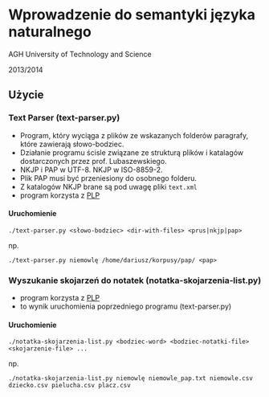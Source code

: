 # Wprowadzenie do semantyki języka naturalnego

AGH University of Technology and Science

2013/2014

## Użycie
### Text Parser (text-parser.py)
* Program, który wyciąga z plików ze wskazanych folderów paragrafy, które zawierają słowo-bodziec.
* Działanie programu ścisle związane ze strukturą plików i katalagów dostarczonych przez prof. Lubaszewskiego.
* NKJP i PAP w UTF-8. NKJP w ISO-8859-2.
* Plik PAP musi być przeniesiony do osobnego folderu.
* Z katalogów NKJP brane są pod uwagę pliki `text.xml`
* program korzysta z [PLP](https://github.com/agh-glk/plp)

#### Uruchomienie
```
./text-parser.py <słowo-bodziec> <dir-with-files> <prus|nkjp|pap>
```  
np. 
```
./text-parser.py niemowlę /home/dariusz/korpusy/pap/ <pap>
```

### Wyszukanie skojarzeń do notatek (notatka-skojarzenia-list.py)

* program korzysta z [PLP](https://github.com/agh-glk/plp)
* <bodziec-notatki-file> to wynik uruchomienia poprzedniego programu (text-parser.py)

#### Uruchomienie

```
./notatka-skojarzenia-list.py <bodziec-word> <bodziec-notatki-file> <skojarzenie-file> ...
```
np.
```
./notatka-skojarzenia-list.py niemowlę niemowle_pap.txt niemowle.csv dziecko.csv pielucha.csv placz.csv
```

